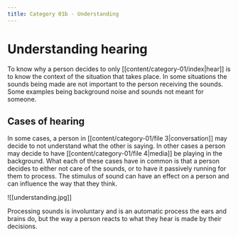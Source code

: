 ```yaml
---
title: Category 01b - Understanding
---
```

# Understanding hearing

To know why a person decides to only [[content/category-01/index|hear]] is to know the context of the situation that takes place. 
In some situations the sounds being made are not important to the person receiving the sounds. Some examples being background noise and sounds not meant for someone. 

## Cases of hearing

In some cases, a person in [[content/category-01/file 3|conversation]] may decide to not understand what the other is saying.
In other cases a person may decide to have [[content/category-01/file 4|media]] be playing in the background. What each of these cases have in common is that a person decides to either not care of the sounds, or to have it passively running for them to process. The stimulus of sound can have an effect on a person and can influence the way that they think.

![[understanding.jpg]]

Processing sounds is involuntary and is an automatic process the ears and brains do, but the way a person reacts to what they hear is made by their decisions.